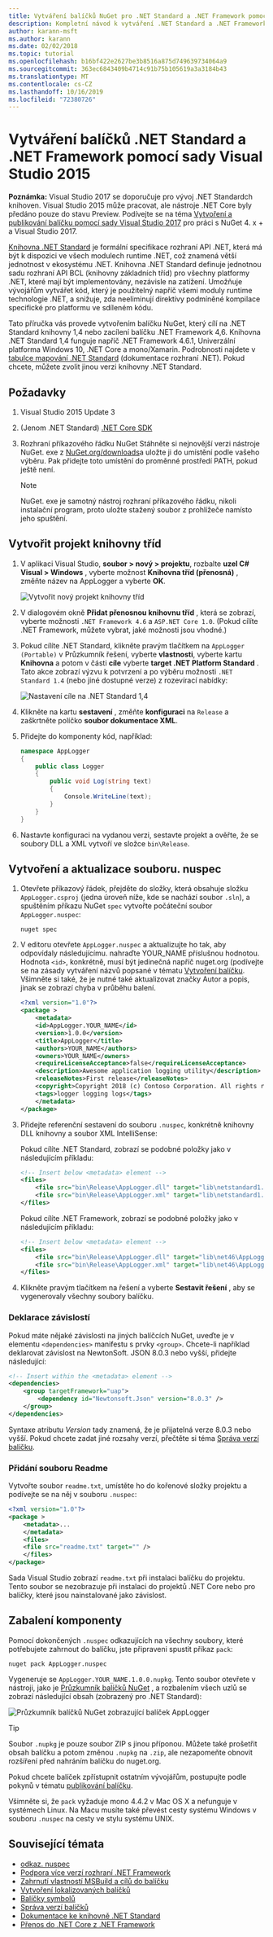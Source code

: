 ```yaml
---
title: Vytváření balíčků NuGet pro .NET Standard a .NET Framework pomocí sady Visual Studio 2015
description: Kompletní návod k vytváření .NET Standard a .NET Framework balíčků NuGet pomocí NuGet 3. x a Visual Studio 2015.
author: karann-msft
ms.author: karann
ms.date: 02/02/2018
ms.topic: tutorial
ms.openlocfilehash: b16bf422e2627be3b8516a875d749639734064a9
ms.sourcegitcommit: 363ec6843409b4714c91b75b105619a3a3184b43
ms.translationtype: MT
ms.contentlocale: cs-CZ
ms.lasthandoff: 10/16/2019
ms.locfileid: "72380726"
---
```

# <a name="create-net-standard-and-net-framework-packages-with-visual-studio-2015"></a>Vytváření balíčků .NET Standard a .NET Framework pomocí sady Visual Studio 2015

**Poznámka:** Visual Studio 2017 se doporučuje pro vývoj .NET Standardch knihoven. Visual Studio 2015 může pracovat, ale nástroje .NET Core byly předáno pouze do stavu Preview. Podívejte se na téma [Vytvoření a publikování balíčku pomocí sady Visual Studio 2017](../quickstart/create-and-publish-a-package-using-visual-studio.md) pro práci s NuGet 4. x + a Visual Studio 2017.

[Knihovna .NET Standard](/dotnet/articles/standard/library) je formální specifikace rozhraní API .NET, která má být k dispozici ve všech modulech runtime .NET, což znamená větší jednotnost v ekosystému .NET. Knihovna .NET Standard definuje jednotnou sadu rozhraní API BCL (knihovny základních tříd) pro všechny platformy .NET, které mají být implementovány, nezávisle na zatížení. Umožňuje vývojářům vytvářet kód, který je použitelný napříč všemi moduly runtime technologie .NET, a snižuje, zda neeliminují direktivy podmíněné kompilace specifické pro platformu ve sdíleném kódu.

Tato příručka vás provede vytvořením balíčku NuGet, který cílí na .NET Standard knihovny 1,4 nebo zacílení balíčku .NET Framework 4,6. Knihovna .NET Standard 1,4 funguje napříč .NET Framework 4.6.1, Univerzální platforma Windows 10, .NET Core a mono/Xamarin. Podrobnosti najdete v [tabulce mapování .NET Standard](/dotnet/standard/net-standard#net-implementation-support) (dokumentace rozhraní .NET). Pokud chcete, můžete zvolit jinou verzi knihovny .NET Standard.

## <a name="prerequisites"></a>Požadavky

1. Visual Studio 2015 Update 3
1. (Jenom .NET Standard) [.NET Core SDK](https://www.microsoft.com/net/download/)
1. Rozhraní příkazového řádku NuGet Stáhněte si nejnovější verzi nástroje NuGet. exe z [NuGet.org/downloads](https://nuget.org/downloads)a uložte ji do umístění podle vašeho výběru. Pak přidejte toto umístění do proměnné prostředí PATH, pokud ještě není.

    > [!Note]
    > NuGet. exe je samotný nástroj rozhraní příkazového řádku, nikoli instalační program, proto uložte stažený soubor z prohlížeče namísto jeho spuštění.

## <a name="create-the-class-library-project"></a>Vytvořit projekt knihovny tříd

1. V aplikaci Visual Studio, **soubor > nový > projektu**, rozbalte **uzel C# Visual > Windows** , vyberte možnost **Knihovna tříd (přenosná)** , změňte název na AppLogger a vyberte **OK**.

    ![Vytvořit nový projekt knihovny tříd](media/NetStandard-NewProject.png)

1. V dialogovém okně **Přidat přenosnou knihovnu tříd** , která se zobrazí, vyberte možnosti `.NET Framework 4.6` a `ASP.NET Core 1.0`. (Pokud cílíte .NET Framework, můžete vybrat, jaké možnosti jsou vhodné.)

1. Pokud cílíte .NET Standard, klikněte pravým tlačítkem na `AppLogger (Portable)` v Průzkumník řešení, vyberte **vlastnosti**, vyberte kartu **Knihovna** a potom v části **cíle** vyberte **target .NET Platform Standard** . Tato akce zobrazí výzvu k potvrzení a po výběru možnosti `.NET Standard 1.4` (nebo jiné dostupné verze) z rozevírací nabídky:

    ![Nastavení cíle na .NET Standard 1,4](media/NetStandard-ChangeTarget.png)

1. Klikněte na kartu **sestavení** , změňte **konfiguraci** na `Release` a zaškrtněte políčko **soubor dokumentace XML**.

1. Přidejte do komponenty kód, například:

    ```cs
    namespace AppLogger
    {
        public class Logger
        {
            public void Log(string text)
            {
                Console.WriteLine(text);
            }
        }
    }
    ```

1. Nastavte konfiguraci na vydanou verzi, sestavte projekt a ověřte, že se soubory DLL a XML vytvoří ve složce `bin\Release`.

## <a name="create-and-update-the-nuspec-file"></a>Vytvoření a aktualizace souboru. nuspec

1. Otevřete příkazový řádek, přejděte do složky, která obsahuje složku `AppLogger.csproj` (jedna úroveň níže, kde se nachází soubor `.sln`), a spuštěním příkazu NuGet `spec` vytvořte počáteční soubor `AppLogger.nuspec`:

    ```cli
    nuget spec
    ```

1. V editoru otevřete `AppLogger.nuspec` a aktualizujte ho tak, aby odpovídaly následujícímu. nahraďte YOUR_NAME příslušnou hodnotou. Hodnota `<id>`, konkrétně, musí být jedinečná napříč nuget.org (podívejte se na zásady vytváření názvů popsané v tématu [Vytvoření balíčku](../create-packages/creating-a-package.md#choose-a-unique-package-identifier-and-setting-the-version-number). Všimněte si také, že je nutné také aktualizovat značky Autor a popis, jinak se zobrazí chyba v průběhu balení.

    ```xml
    <?xml version="1.0"?>
    <package >
        <metadata>
        <id>AppLogger.YOUR_NAME</id>
        <version>1.0.0</version>
        <title>AppLogger</title>
        <authors>YOUR_NAME</authors>
        <owners>YOUR_NAME</owners>
        <requireLicenseAcceptance>false</requireLicenseAcceptance>
        <description>Awesome application logging utility</description>
        <releaseNotes>First release</releaseNotes>
        <copyright>Copyright 2018 (c) Contoso Corporation. All rights reserved.</copyright>
        <tags>logger logging logs</tags>
        </metadata>
    </package>
    ```

1. Přidejte referenční sestavení do souboru `.nuspec`, konkrétně knihovny DLL knihovny a soubor XML IntelliSense:

    Pokud cílíte .NET Standard, zobrazí se podobné položky jako v následujícím příkladu:

    ```xml
    <!-- Insert below <metadata> element -->
    <files>
        <file src="bin\Release\AppLogger.dll" target="lib\netstandard1.4\AppLogger.dll" />
        <file src="bin\Release\AppLogger.xml" target="lib\netstandard1.4\AppLogger.xml" />
    </files>
    ```

    Pokud cílíte .NET Framework, zobrazí se podobné položky jako v následujícím příkladu:

    ```xml
    <!-- Insert below <metadata> element -->
    <files>
        <file src="bin\Release\AppLogger.dll" target="lib\net46\AppLogger.dll" />
        <file src="bin\Release\AppLogger.xml" target="lib\net46\AppLogger.xml" />
    </files>
    ```

1. Klikněte pravým tlačítkem na řešení a vyberte **Sestavit řešení** , aby se vygenerovaly všechny soubory balíčku.

### <a name="declaring-dependencies"></a>Deklarace závislostí

Pokud máte nějaké závislosti na jiných balíčcích NuGet, uveďte je v elementu `<dependencies>` manifestu s prvky `<group>`. Chcete-li například deklarovat závislost na NewtonSoft. JSON 8.0.3 nebo vyšší, přidejte následující:

```xml
<!-- Insert within the <metadata> element -->
<dependencies>
    <group targetFramework="uap">
        <dependency id="Newtonsoft.Json" version="8.0.3" />
    </group>
</dependencies>
```

Syntaxe atributu *Version* tady znamená, že je přijatelná verze 8.0.3 nebo vyšší. Pokud chcete zadat jiné rozsahy verzí, přečtěte si téma [Správa verzí balíčku](../concepts/package-versioning.md).

### <a name="adding-a-readme"></a>Přidání souboru Readme

Vytvořte soubor `readme.txt`, umístěte ho do kořenové složky projektu a podívejte se na něj v souboru `.nuspec`:

```xml
<?xml version="1.0"?>
<package >
    <metadata>...
    </metadata>
    <files>
    <file src="readme.txt" target="" />
    </files>
</package>
```

Sada Visual Studio zobrazí `readme.txt` při instalaci balíčku do projektu. Tento soubor se nezobrazuje při instalaci do projektů .NET Core nebo pro balíčky, které jsou nainstalované jako závislost.

## <a name="package-the-component"></a>Zabalení komponenty

Pomocí dokončených `.nuspec` odkazujících na všechny soubory, které potřebujete zahrnout do balíčku, jste připraveni spustit příkaz `pack`:

```cli
nuget pack AppLogger.nuspec
```

Vygeneruje se `AppLogger.YOUR_NAME.1.0.0.nupkg`. Tento soubor otevřete v nástroji, jako je [Průzkumník balíčků NuGet](https://github.com/NuGetPackageExplorer/NuGetPackageExplorer) , a rozbalením všech uzlů se zobrazí následující obsah (zobrazený pro .NET Standard):

![Průzkumník balíčků NuGet zobrazující balíček AppLogger](media/NetStandard-PackageExplorer.png)

> [!Tip]
> Soubor `.nupkg` je pouze soubor ZIP s jinou příponou. Můžete také prošetřit obsah balíčku a potom změnou `.nupkg` na `.zip`, ale nezapomeňte obnovit rozšíření před nahráním balíčku do nuget.org.

Pokud chcete balíček zpřístupnit ostatním vývojářům, postupujte podle pokynů v tématu [publikování balíčku](../nuget-org/publish-a-package.md).

Všimněte si, že `pack` vyžaduje mono 4.4.2 v Mac OS X a nefunguje v systémech Linux. Na Macu musíte také převést cesty systému Windows v souboru `.nuspec` na cesty ve stylu systému UNIX.

## <a name="related-topics"></a>Související témata

- [odkaz. nuspec](../reference/nuspec.md)
- [Podpora více verzí rozhraní .NET Framework](../create-packages/supporting-multiple-target-frameworks.md)
- [Zahrnutí vlastností MSBuild a cílů do balíčku](../create-packages/creating-a-package.md#include-msbuild-props-and-targets-in-a-package)
- [Vytvoření lokalizovaných balíčků](../create-packages/creating-localized-packages.md)
- [Balíčky symbolů](../create-packages/symbol-packages-snupkg.md)
- [Správa verzí balíčků](../concepts/package-versioning.md)
- [Dokumentace ke knihovně .NET Standard](/dotnet/articles/standard/library)
- [Přenos do .NET Core z .NET Framework](/dotnet/articles/core/porting/index)
